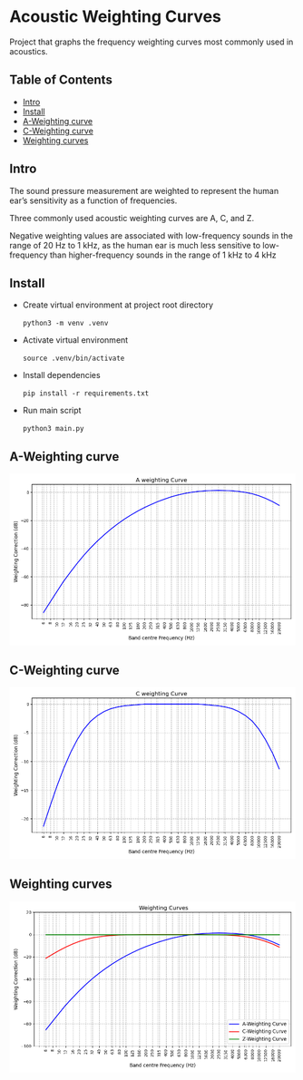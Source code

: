 <h1> Acoustic Weighting Curves </h1>

Project that graphs the frequency weighting curves most commonly used in acoustics.

<h2> Table of Contents</h2>

- [Intro](#intro)
- [Install](#install)
- [A-Weighting curve](#a-weighting-curve)
- [C-Weighting curve](#c-weighting-curve)
- [Weighting curves](#weighting-curves)

## Intro

The sound pressure measurement are weighted to represent the human ear’s sensitivity as a function of frequencies.

Three commonly used acoustic weighting curves are A, C, and Z.

Negative weighting values are associated with low-frequency sounds in the range of 20 Hz to 1 kHz, as the human ear is much less sensitive to low-frequency than higher-frequency sounds in the range of 1 kHz to 4 kHz

## Install

- Create virtual environment at project root directory

  `python3 -m venv .venv`

- Activate virtual environment

  `source .venv/bin/activate`

- Install dependencies

  `pip install -r requirements.txt`

- Run main script

  `python3 main.py`

## A-Weighting curve

<img src="./figures/a_weighting_curve.png" alt="A-Weighting curve image"/>

## C-Weighting curve

<img src="./figures/c_weighting_curve.png" alt="C-Weighting curve image"/>

## Weighting curves

<img src="./figures/weighting_curves.png" alt="Weighting curves image"/>
